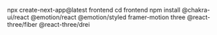  npx create-next-app@latest frontend
 cd frontend
 npm install @chakra-ui/react @emotion/react @emotion/styled framer-motion three @react-three/fiber @react-three/drei